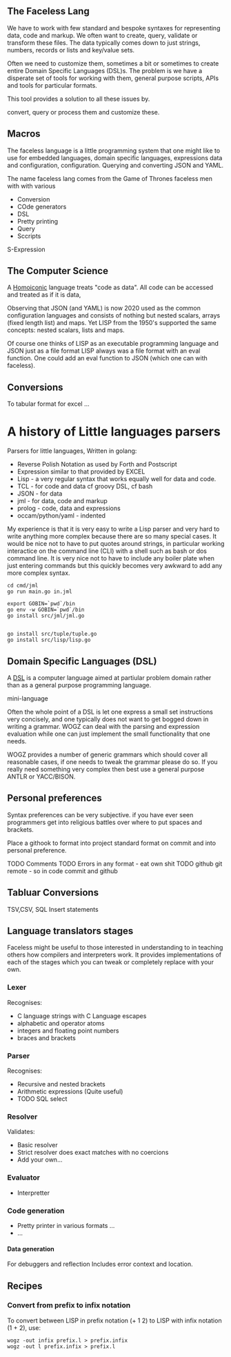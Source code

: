 ## The Faceless Lang

We have to work with few standard and bespoke syntaxes for representing data, code and markup.
We often want to create, query, validate or transform these files.
The data typically comes down to just strings, numbers, records or lists and key/value sets.

Often we need to customize them, sometimes a bit or sometimes  to create entire Domain Specific Languages (DSL)s.
The problem is we have a disperate set of tools for working with them,
general purpose scripts, APIs and tools for particular formats.

This tool provides a solution to all these issues by.


convert, query or process them and customize these.

## Macros


The faceless language is a little programming system that one might like to use
for embedded languages, domain specific languages, expressions data and configuration,
configuration.   Querying and converting JSON and YAML.

The name faceless lang comes from the Game of Thrones faceless men
with with various 


* Conversion
* COde generators
* DSL
* Pretty printing
* Query
* Sccripts

S-Expression

## The Computer Science

A [Homoiconic](https://en.wikipedia.org/wiki/Homoiconicity) language treats "code as data".
All code can be accessed and treated as if it is data,

Observing that JSON (and YAML) is now 2020 used as the common configuration languages and consists of nothing but
nested scalars, arrays (fixed length list) and maps.   Yet LISP from the 1950's supported the same concepts: nested scalars, lists and maps.

Of course one thinks of LISP as an executable programming language and JSON just as a file format LISP always was a file format
with an eval function.  One could add an eval function to JSON (which one can with faceless).

## Conversions

To tabular format for excel ...


# A history of Little languages parsers

Parsers for little languages, Written in golang:

* Reverse Polish Notation as used by Forth and Postscript
* Expression similar to that provided by EXCEL
* Lisp - a very regular syntax that works equally well for data and code.
* TCL - for code and data  cf groovy DSL, cf bash
* JSON - for data
* jml - for data, code and markup
* prolog - code, data and expressions
* occam/python/yaml - indented

My experience is that it is very easy to write a Lisp parser and very hard to write anything more complex because there are so many special cases.
It would be nice not to have to put quotes around strings, in particular working interactice on the command line (CLI) with a shell such as bash or
dos command line.  It is very nice not to have to include any boiler plate when just entering commands but this quickly becomes very awkward to add any more complex syntax.

```
cd cmd/jml
go run main.go in.jml
```


```
export GOBIN=`pwd`/bin
go env -w GOBIN=`pwd`/bin
go install src/jml/jml.go


go install src/tuple/tuple.go
go install src/lisp/lisp.go

```

## Domain Specific Languages (DSL)

A [DSL](https://en.wikipedia.org/wiki/Domain-specific_language) is a computer language aimed at partiular problem domain
rather than as a general purpose programming language.

mini-language

Often the whole point of a DSL is let one express a small set instructions very concisely,
and one typically does not want to get bogged down in writing a grammar.
WOGZ can deal with the parsing and expression evaluation
while one can just implement the small functionality that one needs.

WOGZ provides a number of generic grammars which should cover all reasonable cases,
if one needs to tweak the grammar please do so.
If you really need something very complex then best use a general purpose ANTLR or YACC/BISON.


## Personal preferences

Syntax preferences can be very subjective.
if you have ever seen programmers get into religious battles over where to put spaces and brackets.

Place a githook to format into project standard format on commit and into personal preference.


TODO Comments
TODO Errors in any format - eat own shit
TODO github git remote - so in code commit and github


## Tabluar Conversions

TSV,CSV, SQL Insert statements


## Language translators stages

Faceless might be useful to those interested in understanding to in teaching others how compilers and interpreters work.
It provides implementations of each of the stages which you can tweak or completely replace with your own.

### Lexer

Recognises:
* C language strings with C Language escapes
* alphabetic and operator atoms
* integers and floating point numbers
* braces and brackets

### Parser

Recognises:
* Recursive and nested brackets
* Arithmetic expressions  (Quite useful)
* TODO SQL select

### Resolver

Validates:
* Basic resolver
* Strict resolver does exact matches with no coercions
* Add your own...

### Evaluator

* Interpretter

### Code generation

* Pretty printer in various formats ...
* ...

#### Data generation

For debuggers and reflection
Includes error context and location.


## Recipes

###  Convert from prefix to infix notation

To convert between LISP in prefix notation (+ 1 2) to LISP with infix notation (1 + 2), use:

```
wogz -out infix prefix.l > prefix.infix
wogz -out l prefix.infix > prefix.l
```

